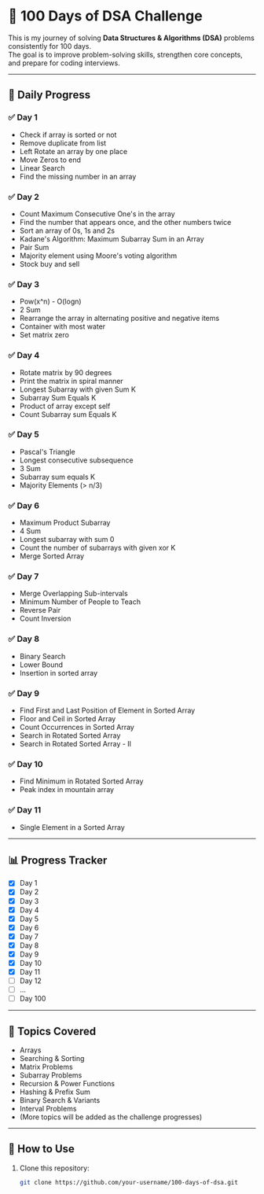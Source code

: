 # 💯 100 Days of DSA Challenge  

This is my journey of solving **Data Structures & Algorithms (DSA)** problems consistently for 100 days.  
The goal is to improve problem-solving skills, strengthen core concepts, and prepare for coding interviews.  

---

## 📅 Daily Progress  

### ✅ Day 1  
- Check if array is sorted or not  
- Remove duplicate from list  
- Left Rotate an array by one place  
- Move Zeros to end  
- Linear Search  
- Find the missing number in an array  

### ✅ Day 2  
- Count Maximum Consecutive One's in the array  
- Find the number that appears once, and the other numbers twice  
- Sort an array of 0s, 1s and 2s  
- Kadane's Algorithm: Maximum Subarray Sum in an Array  
- Pair Sum  
- Majority element using Moore's voting algorithm  
- Stock buy and sell  

### ✅ Day 3  
- Pow(x^n) - O(logn)  
- 2 Sum  
- Rearrange the array in alternating positive and negative items  
- Container with most water  
- Set matrix zero  

### ✅ Day 4  
- Rotate matrix by 90 degrees  
- Print the matrix in spiral manner  
- Longest Subarray with given Sum K  
- Subarray Sum Equals K  
- Product of array except self  
- Count Subarray sum Equals K  

### ✅ Day 5  
- Pascal's Triangle  
- Longest consecutive subsequence  
- 3 Sum  
- Subarray sum equals K  
- Majority Elements (> n/3)  

### ✅ Day 6  
- Maximum Product Subarray  
- 4 Sum  
- Longest subarray with sum 0  
- Count the number of subarrays with given xor K  
- Merge Sorted Array  

### ✅ Day 7  
- Merge Overlapping Sub-intervals  
- Minimum Number of People to Teach  
- Reverse Pair  
- Count Inversion  

### ✅ Day 8  
- Binary Search  
- Lower Bound  
- Insertion in sorted array  

### ✅ Day 9  
- Find First and Last Position of Element in Sorted Array  
- Floor and Ceil in Sorted Array  
- Count Occurrences in Sorted Array  
- Search in Rotated Sorted Array  
- Search in Rotated Sorted Array - II  

### ✅ Day 10  
- Find Minimum in Rotated Sorted Array  
- Peak index in mountain array  

### ✅ Day 11  
- Single Element in a Sorted Array  

---

## 📊 Progress Tracker  

- [x] Day 1  
- [x] Day 2  
- [x] Day 3  
- [x] Day 4  
- [x] Day 5  
- [x] Day 6  
- [x] Day 7  
- [x] Day 8  
- [x] Day 9  
- [x] Day 10  
- [x] Day 11  
- [ ] Day 12  
- [ ] ...  
- [ ] Day 100  

---

## 🧩 Topics Covered  

- Arrays  
- Searching & Sorting  
- Matrix Problems  
- Subarray Problems  
- Recursion & Power Functions  
- Hashing & Prefix Sum  
- Binary Search & Variants  
- Interval Problems  
- (More topics will be added as the challenge progresses)  

---

## 🚀 How to Use  

1. Clone this repository:  
   ```bash
   git clone https://github.com/your-username/100-days-of-dsa.git
